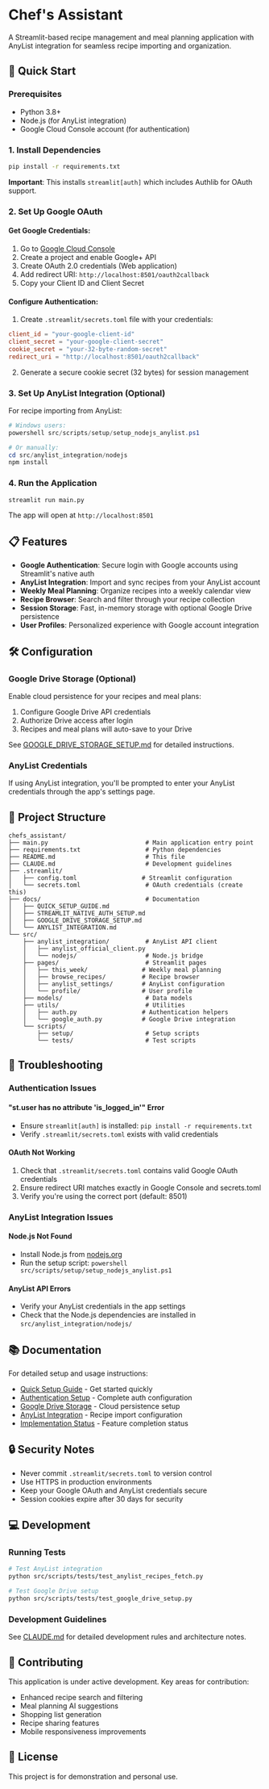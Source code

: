 # Chef's Assistant

A Streamlit-based recipe management and meal planning application with AnyList integration for seamless recipe importing and organization.

## 🚀 Quick Start

### Prerequisites

- Python 3.8+
- Node.js (for AnyList integration)
- Google Cloud Console account (for authentication)

### 1. Install Dependencies

```bash
pip install -r requirements.txt
```

**Important**: This installs `streamlit[auth]` which includes Authlib for OAuth support.

### 2. Set Up Google OAuth

#### Get Google Credentials:
1. Go to [Google Cloud Console](https://console.cloud.google.com/)
2. Create a project and enable Google+ API
3. Create OAuth 2.0 credentials (Web application)
4. Add redirect URI: `http://localhost:8501/oauth2callback`
5. Copy your Client ID and Client Secret

#### Configure Authentication:
1. Create `.streamlit/secrets.toml` file with your credentials:
```toml
client_id = "your-google-client-id"
client_secret = "your-google-client-secret"
cookie_secret = "your-32-byte-random-secret"
redirect_uri = "http://localhost:8501/oauth2callback"
```

2. Generate a secure cookie secret (32 bytes) for session management

### 3. Set Up AnyList Integration (Optional)

For recipe importing from AnyList:

```powershell
# Windows users:
powershell src/scripts/setup/setup_nodejs_anylist.ps1

# Or manually:
cd src/anylist_integration/nodejs
npm install
```

### 4. Run the Application

```bash
streamlit run main.py
```

The app will open at `http://localhost:8501`

## 📋 Features

- **Google Authentication**: Secure login with Google accounts using Streamlit's native auth
- **AnyList Integration**: Import and sync recipes from your AnyList account
- **Weekly Meal Planning**: Organize recipes into a weekly calendar view
- **Recipe Browser**: Search and filter through your recipe collection
- **Session Storage**: Fast, in-memory storage with optional Google Drive persistence
- **User Profiles**: Personalized experience with Google account integration

## 🛠️ Configuration

### Google Drive Storage (Optional)

Enable cloud persistence for your recipes and meal plans:
1. Configure Google Drive API credentials
2. Authorize Drive access after login
3. Recipes and meal plans will auto-save to your Drive

See [GOOGLE_DRIVE_STORAGE_SETUP.md](docs/GOOGLE_DRIVE_STORAGE_SETUP.md) for detailed instructions.

### AnyList Credentials

If using AnyList integration, you'll be prompted to enter your AnyList credentials through the app's settings page.

## 📁 Project Structure

```
chefs_assistant/
├── main.py                           # Main application entry point
├── requirements.txt                  # Python dependencies
├── README.md                         # This file
├── CLAUDE.md                         # Development guidelines
├── .streamlit/
│   ├── config.toml                  # Streamlit configuration
│   └── secrets.toml                  # OAuth credentials (create this)
├── docs/                             # Documentation
│   ├── QUICK_SETUP_GUIDE.md
│   ├── STREAMLIT_NATIVE_AUTH_SETUP.md
│   ├── GOOGLE_DRIVE_STORAGE_SETUP.md
│   └── ANYLIST_INTEGRATION.md
└── src/
    ├── anylist_integration/          # AnyList API client
    │   ├── anylist_official_client.py
    │   └── nodejs/                   # Node.js bridge
    ├── pages/                        # Streamlit pages
    │   ├── this_week/               # Weekly meal planning
    │   ├── browse_recipes/          # Recipe browser
    │   ├── anylist_settings/        # AnyList configuration
    │   └── profile/                 # User profile
    ├── models/                       # Data models
    ├── utils/                        # Utilities
    │   ├── auth.py                  # Authentication helpers
    │   └── google_auth.py           # Google Drive integration
    └── scripts/
        ├── setup/                    # Setup scripts
        └── tests/                    # Test scripts
```

## 🔧 Troubleshooting

### Authentication Issues

#### "st.user has no attribute 'is_logged_in'" Error
- Ensure `streamlit[auth]` is installed: `pip install -r requirements.txt`
- Verify `.streamlit/secrets.toml` exists with valid credentials

#### OAuth Not Working
1. Check that `.streamlit/secrets.toml` contains valid Google OAuth credentials
2. Ensure redirect URI matches exactly in Google Console and secrets.toml
3. Verify you're using the correct port (default: 8501)

### AnyList Integration Issues

#### Node.js Not Found
- Install Node.js from [nodejs.org](https://nodejs.org/)
- Run the setup script: `powershell src/scripts/setup/setup_nodejs_anylist.ps1`

#### AnyList API Errors
- Verify your AnyList credentials in the app settings
- Check that the Node.js dependencies are installed in `src/anylist_integration/nodejs/`

## 📚 Documentation

For detailed setup and usage instructions:
- [Quick Setup Guide](docs/QUICK_SETUP_GUIDE.md) - Get started quickly
- [Authentication Setup](docs/STREAMLIT_NATIVE_AUTH_SETUP.md) - Complete auth configuration
- [Google Drive Storage](docs/GOOGLE_DRIVE_STORAGE_SETUP.md) - Cloud persistence setup
- [AnyList Integration](docs/ANYLIST_INTEGRATION.md) - Recipe import configuration
- [Implementation Status](docs/IMPLEMENTATION_STATUS.md) - Feature completion status

## 🔒 Security Notes

- Never commit `.streamlit/secrets.toml` to version control
- Use HTTPS in production environments
- Keep your Google OAuth and AnyList credentials secure
- Session cookies expire after 30 days for security

## 💻 Development

### Running Tests

```bash
# Test AnyList integration
python src/scripts/tests/test_anylist_recipes_fetch.py

# Test Google Drive setup
python src/scripts/tests/test_google_drive_setup.py
```

### Development Guidelines

See [CLAUDE.md](CLAUDE.md) for detailed development rules and architecture notes.

## 🤝 Contributing

This application is under active development. Key areas for contribution:
- Enhanced recipe search and filtering
- Meal planning AI suggestions
- Shopping list generation
- Recipe sharing features
- Mobile responsiveness improvements

## 📄 License

This project is for demonstration and personal use.